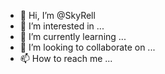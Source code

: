 - 👋 Hi, I’m @SkyRell
- 👀 I’m interested in ...
- 🌱 I’m currently learning ...
- 💞️ I’m looking to collaborate on ...
- 📫 How to reach me ...

<!---
SkyRell/SkyRell is a ✨ special ✨ repository because its `README.md` (this file) appears on your GitHub profile.
You can click the Preview link to take a look at your changes.
---
